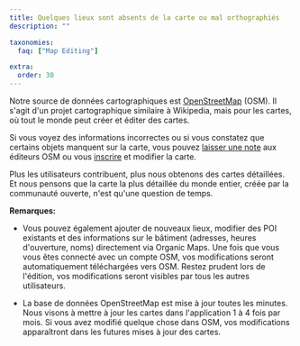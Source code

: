 ```yaml
---
title: Quelques lieux sont absents de la carte ou mal orthographiés
description: ""

taxonomies:
  faq: ["Map Editing"]

extra:
  order: 30
---
```


Notre source de données cartographiques est [OpenStreetMap](https://www.openstreetmap.org/) (OSM). Il s'agit d'un projet cartographique similaire à Wikipedia, mais pour les cartes, où tout le monde peut créer et éditer des cartes.

Si vous voyez des informations incorrectes ou si vous constatez que certains objets manquent sur la carte, vous pouvez [laisser une note](https://www.openstreetmap.org/note/new) aux éditeurs OSM ou vous [inscrire](https://www.openstreetmap.org/user/new) et modifier la carte.

Plus les utilisateurs contribuent, plus nous obtenons des cartes détaillées. Et nous pensons que la carte la plus détaillée du monde entier, créée par la communauté ouverte, n'est qu'une question de temps.

**Remarques:**

* Vous pouvez également ajouter de nouveaux lieux, modifier des POI existants et des informations sur le bâtiment (adresses, heures d'ouverture, noms) directement via Organic Maps. Une fois que vous vous êtes connecté avec un compte OSM, vos modifications seront automatiquement téléchargées vers OSM. Restez prudent lors de l'édition, vos modifications seront visibles par tous les autres utilisateurs.

* La base de données OpenStreetMap est mise à jour toutes les minutes. Nous visons à mettre à jour les cartes dans l'application 1 à 4 fois par mois. Si vous avez modifié quelque chose dans OSM, vos modifications apparaîtront dans les futures mises à jour des cartes.
